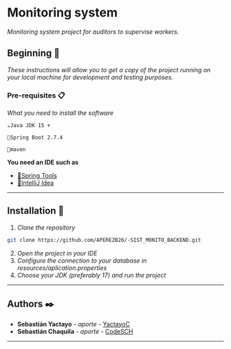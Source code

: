 # Monitoring system

_Monitoring system project for auditors to supervise workers._

## Beginning 🚀

_These instructions will allow you to get a copy of the project running on your local machine for development and testing purposes._

### Pre-requisites 📋

_What you need to install the software_

```
☕Java JDK 15 +   
```
```
🍃Spring Boot 2.7.4 
```
```
🔰maven 
```
**You need an IDE such as**
- [💙Spring Tools](https://spring.io/tools)
- [💙IntelliJ Idea](https://www.jetbrains.com/es-es/idea/download/)
---
## Installation 🔧
1. *Clone the repository*

```bash
git clone https://github.com/APEREZB26/-SIST_MONITO_BACKEND.git
```
2. *Open the project in your IDE*
3. *Configure the connection to your database in resources/aplication.properties*
4. *Choose your JDK (preferably 17) and run the project*
---
## Authors ✒️


* **Sebastián Yactayo** - *aporte* - [YactayoC](https://github.com/YactayoC)
* **Sebastián Chaquila** - *aporte* - [CodeSCH](https://github.com/CodeSCH)



---
